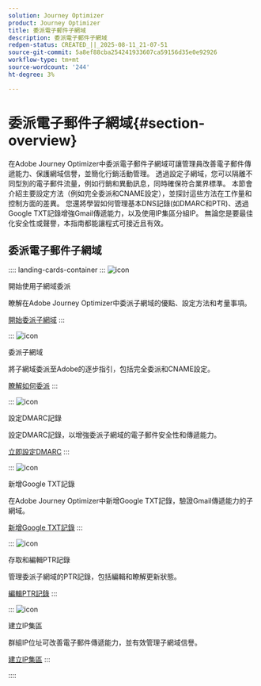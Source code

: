 ```yaml
---
solution: Journey Optimizer
product: Journey Optimizer
title: 委派電子郵件子網域
description: 委派電子郵件子網域
redpen-status: CREATED_||_2025-08-11_21-07-51
source-git-commit: 5a8ef88cba254241933607ca59156d35e0e92926
workflow-type: tm+mt
source-wordcount: '244'
ht-degree: 3%

---
```



# 委派電子郵件子網域{#section-overview}

在Adobe Journey Optimizer中委派電子郵件子網域可讓管理員改善電子郵件傳遞能力、保護網域信譽，並簡化行銷活動管理。 透過設定子網域，您可以隔離不同型別的電子郵件流量，例如行銷和異動訊息，同時確保符合業界標準。 本節會介紹主要設定方法（例如完全委派和CNAME設定），並探討這些方法在工作量和控制方面的差異。 您還將學習如何管理基本DNS記錄(如DMARC和PTR)、透過Google TXT記錄增強Gmail傳遞能力，以及使用IP集區分組IP。 無論您是要最佳化安全性或聲譽，本指南都能讓程式可接近且有效。

## 委派電子郵件子網域

:::: landing-cards-container
:::
![icon](https://cdn.experienceleague.adobe.com/icons/circle-play.svg?lang=zh-Hant)

開始使用子網域委派

瞭解在Adobe Journey Optimizer中委派子網域的優點、設定方法和考量事項。

[開始委派子網域](../using/configuration/about-subdomain-delegation.md)
:::

:::
![icon](https://cdn.experienceleague.adobe.com/icons/gear.svg?lang=zh-Hant)

委派子網域

將子網域委派至Adobe的逐步指引，包括完全委派和CNAME設定。

[瞭解如何委派](../using/configuration/delegate-subdomain.md)
:::

:::
![icon](https://cdn.experienceleague.adobe.com/icons/shield-halved.svg?lang=zh-Hant)

設定DMARC記錄

設定DMARC記錄，以增強委派子網域的電子郵件安全性和傳遞能力。

[立即設定DMARC](../using/configuration/dmarc-record.md)
:::

:::
![icon](https://cdn.experienceleague.adobe.com/icons/bullseye.svg?lang=zh-Hant)

新增Google TXT記錄

在Adobe Journey Optimizer中新增Google TXT記錄，驗證Gmail傳遞能力的子網域。

[新增Google TXT記錄](../using/configuration/google-txt.md)
:::

:::
![icon](https://cdn.experienceleague.adobe.com/icons/code-branch.svg?lang=zh-Hant)

存取和編輯PTR記錄

管理委派子網域的PTR記錄，包括編輯和瞭解更新狀態。

[編輯PTR記錄](../using/configuration/ptr-records.md)
:::

:::
![icon](https://cdn.experienceleague.adobe.com/icons/list-check.svg?lang=zh-Hant)

建立IP集區

群組IP位址可改善電子郵件傳遞能力，並有效管理子網域信譽。

[建立IP集區](../using/configuration/ip-pools.md)
:::

::::
